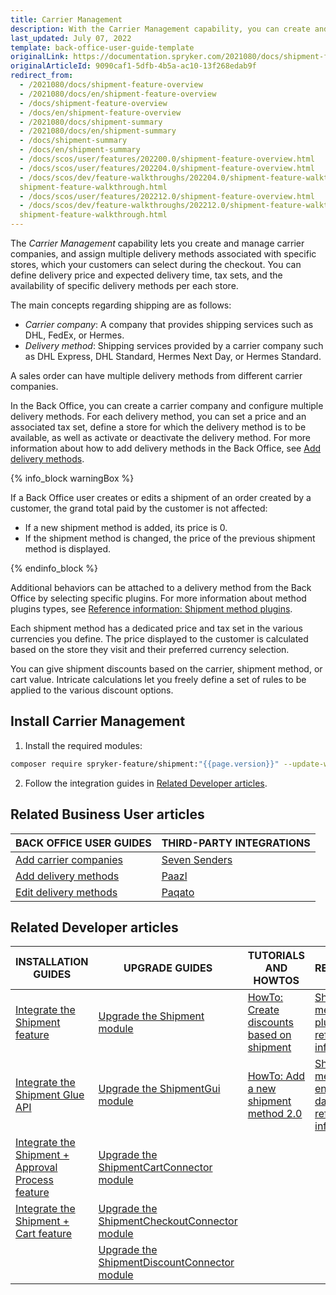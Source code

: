 ```yaml
---
title: Carrier Management
description: With the Carrier Management capability, you can create and manage carrier companies and their delivery methods for every individual store.
last_updated: July 07, 2022
template: back-office-user-guide-template
originalLink: https://documentation.spryker.com/2021080/docs/shipment-feature-overview
originalArticleId: 9090caf1-5dfb-4b5a-ac10-13f268edab9f
redirect_from:
  - /2021080/docs/shipment-feature-overview
  - /2021080/docs/en/shipment-feature-overview
  - /docs/shipment-feature-overview
  - /docs/en/shipment-feature-overview
  - /2021080/docs/shipment-summary
  - /2021080/docs/en/shipment-summary
  - /docs/shipment-summary
  - /docs/en/shipment-summary
  - /docs/scos/user/features/202200.0/shipment-feature-overview.html
  - /docs/scos/user/features/202204.0/shipment-feature-overview.html  
  - /docs/scos/dev/feature-walkthroughs/202204.0/shipment-feature-walkthrough/
  shipment-feature-walkthrough.html
  - /docs/scos/user/features/202212.0/shipment-feature-overview.html  
  - /docs/scos/dev/feature-walkthroughs/202212.0/shipment-feature-walkthrough/
  shipment-feature-walkthrough.html
---
```


The *Carrier Management* capability lets you create and manage carrier companies, and assign multiple delivery methods associated with specific stores, which your customers can select during the checkout. You can define delivery price and expected delivery time, tax sets, and the availability of specific delivery methods per each store.

The main concepts regarding shipping are as follows:
* *Carrier company*: A company that provides shipping services such as DHL, FedEx, or Hermes.
* *Delivery method*: Shipping services provided by a carrier company such as DHL Express, DHL Standard, Hermes Next Day, or Hermes Standard.

A sales order can have multiple delivery methods from different carrier companies.

In the Back Office, you can create a carrier company and configure multiple delivery methods. For each delivery method, you can set a price and an associated tax set, define a store for which the delivery method is to be available, as well as activate or deactivate the delivery method. For more information about how to add delivery methods in the Back Office, see [Add delivery methods](/docs/pbc/all/carrier-management/{{page.version}}/manage-in-the-back-office/add-delivery-methods.html).

{% info_block warningBox %}

If a Back Office user creates or edits a shipment of an order created by a customer, the grand total paid by the customer is not affected:

* If a new shipment method is added, its price is 0.
* If the shipment method is changed, the price of the previous shipment method is displayed.

{% endinfo_block %}

Additional behaviors can be attached to a delivery method from the Back Office by selecting specific plugins. For more information about method plugins types, see [Reference information: Shipment method plugins](/docs/pbc/all/carrier-management/{{page.version}}/extend-and-customize/shipment-method-plugins-reference-information.html).

Each shipment method has a dedicated price and tax set in the various currencies you define. The price displayed to the customer is calculated based on the store they visit and their preferred currency selection.

You can give shipment discounts based on the carrier, shipment method, or cart value. Intricate calculations let you freely define a set of rules to be applied to the various discount options.

## Install Carrier Management


1. Install the required modules:

```bash
composer require spryker-feature/shipment:"{{page.version}}" --update-with-dependencies
```

2. Follow the integration guides in [Related Developer articles](#related-developer-articles).

## Related Business User articles

|BACK OFFICE USER GUIDES| THIRD-PARTY INTEGRATIONS |
|---| - |
| [Add carrier companies](/docs/pbc/all/carrier-management/{{page.version}}/manage-in-the-back-office/add-carrier-companies.html)  | [Seven Senders](/docs/pbc/all/carrier-management/{{page.version}}/third-party-integrations/seven-senders/seven-senders.html) |
| [Add delivery methods](/docs/pbc/all/carrier-management/{{page.version}}/manage-in-the-back-office/add-delivery-methods.html)  | [Paazl](/docs/pbc/all/carrier-management/{{page.version}}/third-party-integrations/paazl.html) |
| [Edit delivery methods](/docs/pbc/all/carrier-management/{{page.version}}/manage-in-the-back-office/edit-delivery-methods.html)  | [Paqato](/docs/pbc/all/carrier-management/{{page.version}}/third-party-integrations/paqato.html) | |

## Related Developer articles

| INSTALLATION GUIDES  | UPGRADE GUIDES | TUTORIALS AND HOWTOS | REFERENCES |
|---|---|---|---|
| [Integrate the Shipment feature](/docs/pbc/all/carrier-management/{{page.version}}/install-and-upgrade/integrate-the-shipment-feature.html) | [Upgrade the Shipment module](/docs/pbc/all/carrier-management/{{page.version}}/install-and-upgrade/upgrade-the-shipment-module.html) | [HowTo: Create discounts based on shipment](/docs/pbc/all/discount-management/{{site.version}}/tutorials-and-howtos/howto-create-discounts-based-on-shipment.html#activate-a-discount-rule-based-on-a-shipment-carrier) | [Shipment method plugins: reference information](/docs/pbc/all/carrier-management/{{page.version}}/extend-and-customize/shipment-method-plugins-reference-information.html) |
| [Integrate the Shipment Glue API](/docs/pbc/all/carrier-management/{{page.version}}/install-and-upgrade/integrate-the-shipment-glue-api.html) | [Upgrade the ShipmentGui module](/docs/pbc/all/carrier-management/{{page.version}}/install-and-upgrade/upgrade-the-shipmentgui-module.html) | [HowTo: Add a new shipment method 2.0](/docs/pbc/all/carrier-management/{{page.version}}/tutorials-and-howtos/howto-add-a-new-shipment-method-2.0.html) | [Shipment method entities in the database: reference information](/docs/pbc/all/carrier-management/{{page.version}}/domain-model-and-relationships/shipment-method-entities-in-the-database-reference-information.html) |
| [Integrate the Shipment + Approval Process feature](/docs/pbc/all/carrier-management/{{page.version}}/install-and-upgrade/integrate-the-shipment-approval-process-feature.html) | [Upgrade the ShipmentCartConnector module](/docs/pbc/all/carrier-management/{{page.version}}/install-and-upgrade/upgrade-the-shipmentcartconnector-module.html) |  |  |
| [Integrate the Shipment + Cart feature](/docs/pbc/all/carrier-management/{{page.version}}/install-and-upgrade/integrate-the-shipment-cart-feature.html) | [Upgrade the ShipmentCheckoutConnector module](/docs/pbc/all/carrier-management/{{page.version}}/install-and-upgrade/upgrade-the-shipmentcheckoutconnector-module.html) |  |  |
|  | [Upgrade the ShipmentDiscountConnector module](/docs/pbc/all/carrier-management/{{page.version}}/install-and-upgrade/upgrade-the-shipmentdiscountconnector-module.html) |  |  |
